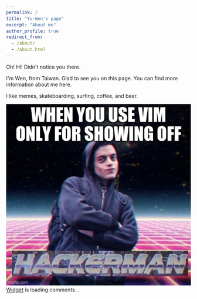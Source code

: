 ```yaml
---
permalink: /
title: "Yu-Wen's page"
excerpt: "About me"
author_profile: true
redirect_from: 
  - /about/
  - /about.html
---
```


Oh! Hi! Didn't notice you there.

I'm Wen, from Taiwan. Glad to see you on this page. You can find more information about me here.

I like memes, skateboarding, surfing, coffee, and beer.

<img src='../images/hackerme.jpg'>

<!-- begin wwww.htmlcommentbox.com -->
 <div id="HCB_comment_box"><a href="http://www.htmlcommentbox.com">Widget</a> is loading comments...</div>
 <link rel="stylesheet" type="text/css" href="https://www.htmlcommentbox.com/static/skins/bootstrap/twitter-bootstrap.css?v=0" />
 <script type="text/javascript" id="hcb"> /*<!--*/ if(!window.hcb_user){hcb_user={};} (function(){var s=document.createElement("script"), l=hcb_user.PAGE || (""+window.location).replace(/'/g,"%27"), h="https://www.htmlcommentbox.com";s.setAttribute("type","text/javascript");s.setAttribute("src", h+"/jread?page="+encodeURIComponent(l).replace("+","%2B")+"&mod=%241%24wq1rdBcg%24j7RXfxh79RhXsTljhXm7J%2F"+"&opts=16862&num=10&ts=1596068155558");if (typeof s!="undefined") document.getElementsByTagName("head")[0].appendChild(s);})(); /*-->*/ </script>
<!-- end www.htmlcommentbox.com -->
